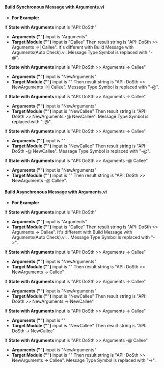 #### Build Synchronous Message with Arguments.vi

- <B>For Example:</B>

If <b>State with Arguments</b> input is "API: DoSth"
- <b>Arguments ("")</b> input is "Arguments"
- <b>Target Module ("")</b> input is "Callee"
Then result string is "API: DoSth >> Arguments ->| Callee". It's different with Build Message with Arguments(Auto Check).vi. Message Type Symbol is replaced with "-@".

If <b>State with Arguments</b> input is "API: DoSth >> Arguments -> Callee"
- <b>Arguments ("")</b> input is "NewArguments"
- <b>Target Module ("")</b> input is ""
Then result string is "API: DoSth >> NewArguments ->| Callee". Message Type Symbol is replaced with "-@".

If <b>State with Arguments</b> input is "API: DoSth >> Arguments -> Callee"
- <b>Arguments ("")</b> input is "NewArguments"
- <b>Target Module ("")</b> input is "NewCallee"
Then result string is "API: DoSth >> NewArguments -@ NewCallee". Message Type Symbol is replaced with "-@".

If <b>State with Arguments</b> input is "API: DoSth >> Arguments -> Callee"
- <b>Arguments ("")</b> input is ""
- <b>Target Module ("")</b> input is "NewCallee"
Then result string is "API: DoSth -@ NewCallee". Message Type Symbol is replaced with "-@".

If <b>State with Arguments</b> input is "API: DoSth >> Arguments -@ Callee"
- <b>Arguments ("")</b> input is "NewArguments"
- <b>Target Module ("")</b> input is ""
Then result string is "API: DoSth >> NewArguments -@ Callee".

#### Build Asynchronous Message with Arguments.vi

- <B>For Example:</B>

If <b>State with Arguments</b> input is "API: DoSth"
- <b>Arguments ("")</b> input is "Arguments"
- <b>Target Module ("")</b> input is "Callee"
Then result string is "API: DoSth >> Arguments -> Callee". It's different with Build Message with Arguments(Auto Check).vi. . Message Type Symbol is replaced with "->".

If <b>State with Arguments</b> input is "API: DoSth >> Arguments -> Callee"
- <b>Arguments ("")</b> input is "NewArguments"
- <b>Target Module ("")</b> input is ""
Then result string is "API: DoSth >> NewArguments -> Callee"

If <b>State with Arguments</b> input is "API: DoSth >> Arguments -> Callee"
- <b>Arguments ("")</b> input is "NewArguments"
- <b>Target Module ("")</b> input is "NewCallee"
Then result string is "API: DoSth >> NewArguments -> NewCallee"

If <b>State with Arguments</b> input is "API: DoSth >> Arguments -> Callee"
- <b>Arguments ("")</b> input is ""
- <b>Target Module ("")</b> input is "NewCallee"
Then result string is "API: DoSth -> NewCallee"

If <b>State with Arguments</b> input is "API: DoSth >> Arguments -@ Callee"
- <b>Arguments ("")</b> input is "NewArguments"
- <b>Target Module ("")</b> input is ""
Then result string is "API: DoSth >> NewArguments -> Callee". Message Type Symbol is replaced with "->".